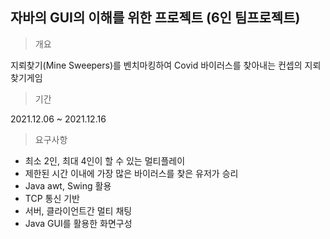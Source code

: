 ## 자바의 GUI의 이해를 위한 프로젝트 (6인 팀프로젝트)

>개요 <br/>

지뢰찾기(Mine Sweepers)를 벤치마킹하여 Covid 바이러스를 찾아내는 컨셉의 지뢰찾기게임 <br/>

> 기간 <br/>

2021.12.06 ~ 2021.12.16

> 요구사항 <br/>

- 최소 2인, 최대 4인이 할 수 있는 멀티플레이
- 제한된 시간 이내에 가장 많은 바이러스를 찾은 유저가 승리
- Java awt, Swing 활용
- TCP 통신 기반
- 서버, 클라이언트간 멀티 채팅
- Java GUI를 활용한 화면구성
